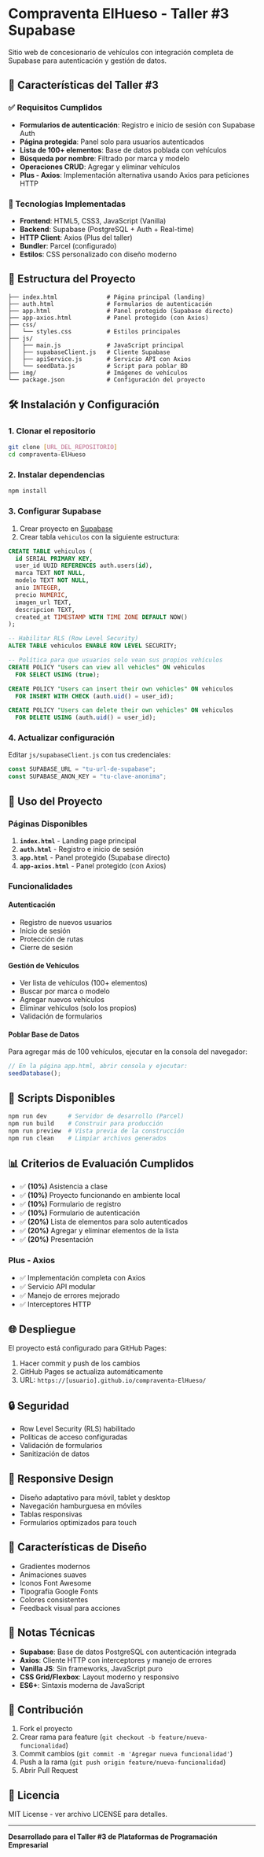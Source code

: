 # Compraventa ElHueso - Taller #3 Supabase

Sitio web de concesionario de vehículos con integración completa de Supabase para autenticación y gestión de datos.

## 🚀 Características del Taller #3

### ✅ Requisitos Cumplidos

- **Formularios de autenticación**: Registro e inicio de sesión con Supabase Auth
- **Página protegida**: Panel solo para usuarios autenticados
- **Lista de 100+ elementos**: Base de datos poblada con vehículos
- **Búsqueda por nombre**: Filtrado por marca y modelo
- **Operaciones CRUD**: Agregar y eliminar vehículos
- **Plus - Axios**: Implementación alternativa usando Axios para peticiones HTTP

### 🔧 Tecnologías Implementadas

- **Frontend**: HTML5, CSS3, JavaScript (Vanilla)
- **Backend**: Supabase (PostgreSQL + Auth + Real-time)
- **HTTP Client**: Axios (Plus del taller)
- **Bundler**: Parcel (configurado)
- **Estilos**: CSS personalizado con diseño moderno

## 📁 Estructura del Proyecto

```
├── index.html              # Página principal (landing)
├── auth.html               # Formularios de autenticación
├── app.html                # Panel protegido (Supabase directo)
├── app-axios.html          # Panel protegido (con Axios)
├── css/
│   └── styles.css          # Estilos principales
├── js/
│   ├── main.js             # JavaScript principal
│   ├── supabaseClient.js   # Cliente Supabase
│   ├── apiService.js       # Servicio API con Axios
│   └── seedData.js         # Script para poblar BD
├── img/                    # Imágenes de vehículos
└── package.json            # Configuración del proyecto
```

## 🛠️ Instalación y Configuración

### 1. Clonar el repositorio
```bash
git clone [URL_DEL_REPOSITORIO]
cd compraventa-ElHueso
```

### 2. Instalar dependencias
```bash
npm install
```

### 3. Configurar Supabase
1. Crear proyecto en [Supabase](https://supabase.com)
2. Crear tabla `vehiculos` con la siguiente estructura:
```sql
CREATE TABLE vehiculos (
  id SERIAL PRIMARY KEY,
  user_id UUID REFERENCES auth.users(id),
  marca TEXT NOT NULL,
  modelo TEXT NOT NULL,
  anio INTEGER,
  precio NUMERIC,
  imagen_url TEXT,
  descripcion TEXT,
  created_at TIMESTAMP WITH TIME ZONE DEFAULT NOW()
);

-- Habilitar RLS (Row Level Security)
ALTER TABLE vehiculos ENABLE ROW LEVEL SECURITY;

-- Política para que usuarios solo vean sus propios vehículos
CREATE POLICY "Users can view all vehicles" ON vehiculos
  FOR SELECT USING (true);

CREATE POLICY "Users can insert their own vehicles" ON vehiculos
  FOR INSERT WITH CHECK (auth.uid() = user_id);

CREATE POLICY "Users can delete their own vehicles" ON vehiculos
  FOR DELETE USING (auth.uid() = user_id);
```

### 4. Actualizar configuración
Editar `js/supabaseClient.js` con tus credenciales:
```javascript
const SUPABASE_URL = "tu-url-de-supabase";
const SUPABASE_ANON_KEY = "tu-clave-anonima";
```

## 🚀 Uso del Proyecto

### Páginas Disponibles

1. **`index.html`** - Landing page principal
2. **`auth.html`** - Registro e inicio de sesión
3. **`app.html`** - Panel protegido (Supabase directo)
4. **`app-axios.html`** - Panel protegido (con Axios)

### Funcionalidades

#### Autenticación
- Registro de nuevos usuarios
- Inicio de sesión
- Protección de rutas
- Cierre de sesión

#### Gestión de Vehículos
- Ver lista de vehículos (100+ elementos)
- Buscar por marca o modelo
- Agregar nuevos vehículos
- Eliminar vehículos (solo los propios)
- Validación de formularios

#### Poblar Base de Datos
Para agregar más de 100 vehículos, ejecutar en la consola del navegador:
```javascript
// En la página app.html, abrir consola y ejecutar:
seedDatabase();
```

## 🔧 Scripts Disponibles

```bash
npm run dev      # Servidor de desarrollo (Parcel)
npm run build    # Construir para producción
npm run preview  # Vista previa de la construcción
npm run clean    # Limpiar archivos generados
```

## 📊 Criterios de Evaluación Cumplidos

- ✅ **(10%)** Asistencia a clase
- ✅ **(10%)** Proyecto funcionando en ambiente local
- ✅ **(10%)** Formulario de registro
- ✅ **(10%)** Formulario de autenticación
- ✅ **(20%)** Lista de elementos para solo autenticados
- ✅ **(20%)** Agregar y eliminar elementos de la lista
- ✅ **(20%)** Presentación

### Plus - Axios
- ✅ Implementación completa con Axios
- ✅ Servicio API modular
- ✅ Manejo de errores mejorado
- ✅ Interceptores HTTP

## 🌐 Despliegue

El proyecto está configurado para GitHub Pages:
1. Hacer commit y push de los cambios
2. GitHub Pages se actualiza automáticamente
3. URL: `https://[usuario].github.io/compraventa-ElHueso/`

## 🔒 Seguridad

- Row Level Security (RLS) habilitado
- Políticas de acceso configuradas
- Validación de formularios
- Sanitización de datos

## 📱 Responsive Design

- Diseño adaptativo para móvil, tablet y desktop
- Navegación hamburguesa en móviles
- Tablas responsivas
- Formularios optimizados para touch

## 🎨 Características de Diseño

- Gradientes modernos
- Animaciones suaves
- Iconos Font Awesome
- Tipografía Google Fonts
- Colores consistentes
- Feedback visual para acciones

## 📝 Notas Técnicas

- **Supabase**: Base de datos PostgreSQL con autenticación integrada
- **Axios**: Cliente HTTP con interceptores y manejo de errores
- **Vanilla JS**: Sin frameworks, JavaScript puro
- **CSS Grid/Flexbox**: Layout moderno y responsivo
- **ES6+**: Sintaxis moderna de JavaScript

## 🤝 Contribución

1. Fork el proyecto
2. Crear rama para feature (`git checkout -b feature/nueva-funcionalidad`)
3. Commit cambios (`git commit -m 'Agregar nueva funcionalidad'`)
4. Push a la rama (`git push origin feature/nueva-funcionalidad`)
5. Abrir Pull Request

## 📄 Licencia

MIT License - ver archivo LICENSE para detalles.

---

**Desarrollado para el Taller #3 de Plataformas de Programación Empresarial**